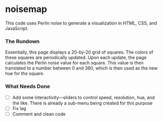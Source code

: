 # noisemap

This code uses Perlin noise to generate a visualization in HTML, CSS, and JavaScript.

### The Rundown

Essentially, this page displays a 20-by-20 grid of squares. The colors of these squares are periodically updated. Upon each update, the page calculates the Perlin noise value for each square. This value is then translated to a number between 0 and 360, which is then used as the new hue for the square.

### What Needs Done
- [ ] Add some interactivity—sliders to control speed, resolution, hue, and the like. There is already a sub-menu being created for this purpose
- [ ] Fix lag
- [ ] Comment and clean code
